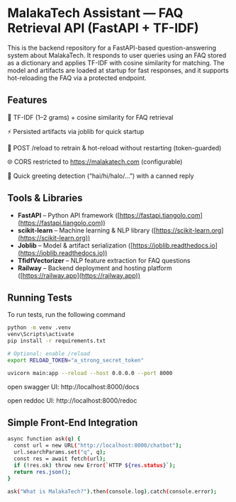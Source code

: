 
# MalakaTech Assistant — FAQ Retrieval API (FastAPI + TF-IDF)

This is the backend repository for a FastAPI-based question-answering system about MalakaTech. It responds to user queries using an FAQ stored as a dictionary and applies TF-IDF with cosine similarity for matching. The model and artifacts are loaded at startup for fast responses, and it supports hot-reloading the FAQ via a protected endpoint.

## Features

🔎 TF-IDF (1–2 grams) + cosine similarity for FAQ retrieval

⚡ Persisted artifacts via joblib for quick startup

🔁 POST /reload to retrain & hot-reload without restarting (token-guarded)

🌐 CORS restricted to https://malakatech.com (configurable)

👋 Quick greeting detection (“hai/hi/halo/…”) with a canned reply


## Tools & Libraries

- **FastAPI** – Python API framework ([https://fastapi.tiangolo.com](https://fastapi.tiangolo.com)) 
- **scikit-learn** – Machine learning & NLP library ([https://scikit-learn.org](https://scikit-learn.org))
- **Joblib** – Model & artifact serialization ([https://joblib.readthedocs.io](https://joblib.readthedocs.io))
- **TfidfVectorizer** – NLP feature extraction for FAQ questions
- **Railway** – Backend deployment and hosting platform ([https://railway.app](https://railway.app))


## Running Tests

To run tests, run the following command

```bash
python -m venv .venv
venv\Scripts\activate
pip install -r requirements.txt

# Optional: enable /reload
export RELOAD_TOKEN="a_strong_secret_token"

uvicorn main:app --reload --host 0.0.0.0 --port 8000

```
open swagger UI: http://localhost:8000/docs

open reddoc UI: http://localhost:8000/redoc



## Simple Front-End Integration

```bash 
async function ask(q) {
  const url = new URL("http://localhost:8000/chatbot");
  url.searchParams.set("q", q);
  const res = await fetch(url);
  if (!res.ok) throw new Error(`HTTP ${res.status}`);
  return res.json();
}

ask("What is MalakaTech?").then(console.log).catch(console.error);

```